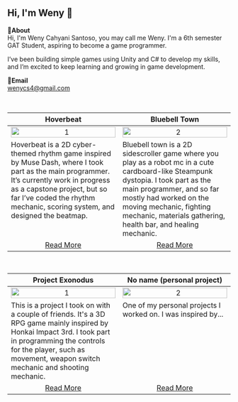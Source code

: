 Hi, I'm Weny 👋
---
**📌About** <br>
Hi, I'm Weny Cahyani Santoso, you may call me Weny. I'm a 6th semester GAT Student, aspiring to become a game programmer.

I’ve been building simple games using Unity and C# to develop my skills, and I’m excited to keep learning and growing in game development.

**📩Email** <br>
wenycs4@gmail.com

<br>

<table width="100%">
  <thead>
    <tr>
      <th width="50%" align="center"><a>Hoverbeat</a></th> <!--tittle-->
      <th width="50%" align="center"><a>Bluebell Town</a></th> <!--tittle-->
    </tr>
  </thead>
  <tbody>
    <tr>
      <td align="center">
        <img src="https://encrypted-tbn0.gstatic.com/images?q=tbn:ANd9GcQeJQeJyzgAzTEVqXiGe90RGBFhfp_4RcJJMQ&s" alt="1" style="width:100%;height:auto;">
      </td>
      <td align="center">
        <img src="https://encrypted-tbn0.gstatic.com/images?q=tbn:ANd9GcQeJQeJyzgAzTEVqXiGe90RGBFhfp_4RcJJMQ&s" alt="2" style="width:100%;height:auto;">
      </td>
    </tr>
    <tr>
      <td valign="text-top">Hoverbeat is a 2D cyber-themed rhythm game inspired by Muse Dash, where I took part as the main programmer. It’s currently work in progress as a capstone project, but so far I’ve coded the rhythm mechanic, scoring system, and designed the beatmap.</td> <!--desc-->
      <td valign="text-top">Bluebell town is a 2D sidescroller game where you play as a robot mc in a cute cardboard-like Steampunk dystopia. I took part as the main programmer, and so far mostly had worked on the moving mechanic, fighting mechanic, materials gathering,  health bar, and healing mechanic.</td> <!--desc-->
    </tr>
    <tr>
      <td align="center"><a href="https://github.com/fajarnadril/Project-Stir">Read More</a></td> <!--link1-->
      <td align="center"><a href="https://u2studio.itch.io/hopeless">Read More</a></td> <!--link2-->
    </tr>
  </tbody>
</table>


<br>


<table width="100%">
  <thead>
    <tr>
      <th width="50%" align="center"><a>Project Exonodus</a></th> <!--tittle 3-->
      <th width="50%" align="center"><a>No name (personal project)</a></th> <!--tittle 4-->
    </tr>
  </thead>
  <tbody>
    <tr>
      <td align="center">
        <img src="https://encrypted-tbn0.gstatic.com/images?q=tbn:ANd9GcQeJQeJyzgAzTEVqXiGe90RGBFhfp_4RcJJMQ&s" alt="1" style="width:100%;height:auto;">
      </td>
      <td align="center">
        <img src="https://encrypted-tbn0.gstatic.com/images?q=tbn:ANd9GcQeJQeJyzgAzTEVqXiGe90RGBFhfp_4RcJJMQ&s" alt="2" style="width:100%;height:auto;">
      </td>
    </tr>
    <tr>
      <td valign="text-top">This is a project I took on with a couple of friends. It's a 3D RPG game mainly inspired by Honkai Impact 3rd. I took part in programming the controls for the player, such as movement, weapon switch mechanic and shooting mechanic.</td> <!--desc-->
      <td valign="text-top">One of my personal projects I worked on. I was inspired by...</td> <!--desc-->
    </tr>
    <tr>
      <td align="center"><a href="https://www.shevia.id/Product/SheviaFire">Read More</a></td> <!--link 3-->
      <td align="center"><a href="https://www.shevia.id/Product/SheviaAR">Read More</a></td> <!--link 4-->
    </tr>
  </tbody>
</table>

